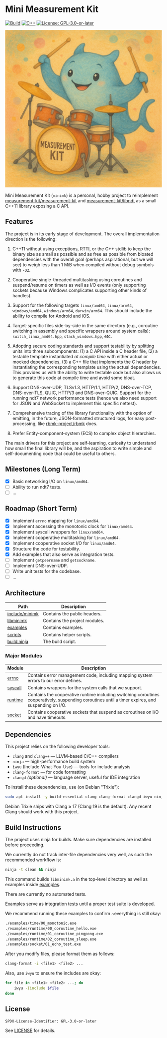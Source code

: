 # Mini Measurement Kit

[![Build](https://img.shields.io/badge/build-ninja-blue)](#build-instructions) [![C++](https://img.shields.io/badge/C%2B%2B-11-informational)](#features) [![License: GPL-3.0-or-later](https://img.shields.io/badge/license-GPL--3.0--or--later-brightgreen)](LICENSE)

!["Questa volte sul serio!" (Dicono sempre così...)](docs/minimk.png)

Mini Measurement Kit (`minimk`) is a personal, hobby
project to reimplement [measurement-kit/measurement-kit](
https://github.com/measurement-kit/measurement) and
[measurement-kit/libndt](https://github.com/measurement-kit/libndt)
as a small C++11 library exposing a C API.

## Features

The project is in its early stage of development. The overall
implementation direction is the following:

1. C++11 without using exceptions, RTTI, or the C++ stdlib
to keep the binary size as small as possible and as free as
possible from bloated dependencies with the overall goal
(perhaps aspirational, but we will see) to weigh less than
1 MiB when compiled without debug symbols with `-O2`.

2. Cooperative single-threaded multitasking using coroutines
and suspend/resume on timers as well as I/O events (only
supporting sockets because Windows complicates supporting
other kinds of handles).

3. Support for the following targets `linux/amd64`, `linux/arm64`,
`windows/amd64`, `windows/arm64`, `darwin/arm64`. This should
include the ability to compile for Android and iOS.

4. Target-specific files side-by-side in the same directory (e.g.,
coroutine switching in assembly and specific wrappers around system
calls): `switch_linux_amd64.hpp`, `stack_windows.hpp`, etc.

5. Adopting secure coding standards and support testability by
splitting units into three subcomponents: (1) a C API inside
a C header file, (2) a testable template instantiated *at compile
time* with either actual or mocked dependencies, (3) a C++ file
that implements the C header by instantiating the corresponding
template using the actual dependencies. This provides us with
the ability to write testable code but also allows us to generate
this code at compile time and avoid some bloat.

6. Support DNS-over-UDP, TLSv1.3, HTTP/1.1, HTTP/2, DNS-over-TCP,
DNS-over-TLS, QUIC, HTTP/3 and DNS-over-QUIC. Support for the
running ndt7 network performance tests (hence we also need support
for JSON and WebSocket to implement this specific nettest).

7. Comprehensive tracing of the library functionality with the
option of emitting, in the future, JSON-formatted structured logs,
for easy post-processing, like [rbmk-project/rbmk](
https://github.com/rbmk-project/rbmk) does.

8. Prefer Entity-component-system (ECS) to complex object hierarchies.

The main drivers for this project are self-learning, curiosity to
understand how small the final library will be, and the aspiration to write
simple and self-documenting code that could be useful to others.

## Milestones (Long Term)

- [x] Basic networking I/O on `linux/amd64`.
- [ ] Ability to run ndt7 tests.
- [ ] ...

## Roadmap (Short Term)

- [x] Implement `errno` mapping for `linux/amd64`.
- [x] Implement accessing the monotonic clock for `linux/amd64`.
- [x] Implement syscall wrappers for `linux/amd64`.
- [x] Implement cooperative multitasking for `linux/amd64`.
- [x] Implement cooperative socket I/O for `linux/amd64`.
- [x] Structure the code for testability.
- [x] Add examples that also serve as integration tests.
- [ ] Implement `getpeername` and `getsockname`.
- [ ] Implement DNS-over-UDP.
- [ ] Write unit tests for the codebase.
- [ ] ...

## Architecture

| Path                             | Description                   |
| -------------------------------- | ----------------------------- |
| [include/minimk](include/minimk) | Contains the public headers.  |
| [libminimk](libminimk)           | Contains the project modules. |
| [examples](examples)             | Contains examples.            |
| [scripts](scripts)               | Contains helper scripts.      |
| [build.ninja](build.ninja)       | The build script.             |


### Major Modules

| Module                       | Description                                                                                                                                        |
| ---------------------------- | -------------------------------------------------------------------------------------------------------------------------------------------------- |
| [errno](libminimk/errno)     | Contains error management code, including mapping system errors to our error defines.                                                              |
| [syscall](libminimk/syscall) | Contains wrappers for the system calls that we support.                                                                                            |
| [runtime](libminimk/runtime) | Contains the cooperative runtime including switching coroutines cooperatively, suspending coroutines until a timer expires, and suspending on I/O. |
| [socket](libminimk/socket)   | Contains cooperative sockets that suspend as coroutines on I/O and have timeouts.                                                                  |

## Dependencies

This project relies on the following developer tools:

- `clang` and `clang++` — LLVM-based C/C++ compilers
- `ninja` — high-performance build system
- `iwyu` (Include-What-You-Use) — tools for include analysis
- `clang-format` — for code formatting
- `clangd` *(optional)* — language server, useful for IDE integration

To install these dependencies, use (on Debian "Trixie"):

```bash
sudo apt install -y build-essential clang clang-format clangd iwyu ninja-build
```

Debian Trixie ships with Clang ≥ 17 (Clang 19 is the default). Any
recent Clang should work with this project.

## Build Instructions

The project uses ninja for builds. Make sure dependencies are
installed before proceeding.

We currently do not track inter-file dependencies very well, as
such the recommended workflow is:

```bash
ninja -t clean && ninja
```

This command builds `libminimk.a` in the top-level directory
as well as examples inside [examples](examples).

There are currently no automated tests.

Examples serve as integration tests until a proper test suite is developed.

We recommend running these examples to confirm ~everything is still okay:

```bash
./examples/time/00_monotonic.exe
./examples/runtime/00_coroutine_hello.exe
./examples/runtime/01_coroutine_pingpong.exe
./examples/runtime/02_coroutine_sleep.exe
./examples/socket/01_echo_test.exe
```

After you modify files, please format them as follows:

```bash
clang-format -i <file1> <file2> ...
```

Also, use `iwyu` to ensure the includes are okay:

```bash
for file in <file1> <file2> ...; do
    iwyu -Iinclude $file
done
```

## License

```
SPDX-License-Identifier: GPL-3.0-or-later
```

See [LICENSE](LICENSE) for details.
